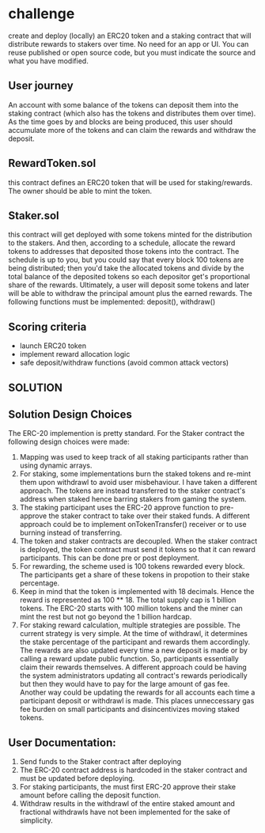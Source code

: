# challenge
create and deploy (locally) an ERC20 token and a staking contract that will distribute rewards to stakers over time. No need for an app or UI. You can reuse published or open source code, but you must indicate the source and what you have modified.

## User journey
An account with some balance of the tokens can deposit them into the staking contract (which also has the tokens and distributes them over time). As the time goes by and blocks are being produced, this user should accumulate more of the tokens and can claim the rewards and withdraw the deposit.

## RewardToken.sol
this contract defines an ERC20 token that will be used for staking/rewards. The owner should be able to mint the token.

## Staker.sol
this contract will get deployed with some tokens minted for the distribution to the stakers. And then, according to a schedule, allocate the reward tokens to addresses that deposited those tokens into the contract. The schedule is up to you, but you could say that every block 100 tokens are being distributed; then you'd take the allocated tokens and divide by the total balance of the deposited tokens so each depositor get's proportional share of the rewards. Ultimately, a user will deposit some tokens and later will be able to withdraw the principal amount plus the earned rewards. The following functions must be implemented: deposit(), withdraw()

## Scoring criteria
- launch ERC20 token
- implement reward allocation logic
- safe deposit/withdraw functions (avoid common attack vectors)


## SOLUTION


## Solution Design Choices
The ERC-20 implemention is pretty standard. For the Staker contract the following design choices were made:
1) Mapping was used to keep track of all staking participants rather than using dynamic arrays.
2) For staking, some implementations burn the staked tokens and re-mint them upon withdrawl to avoid user misbehaviour. I have taken a different approach. The tokens are instead transferred to the staker contract's address when staked hence barring stakers from gaming the system.
3) The staking participant uses the ERC-20 approve function to pre-approve the staker contract to take over their staked funds. A different approach could be to implement onTokenTransfer() receiver or to use burning instead of transferring.
4) The token and staker contracts are decoupled. When the staker contract is deployed, the token contract must send it tokens so that it can reward participants. This can be done pre or post deployment.
5) For rewarding, the scheme used is 100 tokens rewarded every block. The participants get a share of these tokens in propotion to their stake percentage.
6) Keep in mind that the token is implemented with 18 decimals. Hence the reward is represented as 100 ** 18. The total supply cap is 1 billion tokens. The ERC-20 starts with 100 million tokens and the miner can mint the rest but not go beyond the 1 billion hardcap.
7) For staking reward calculation, multiple strategies are possible. The current strategy is very simple. At the time of withdrawl, it determines the stake percentage of the participant and rewards them accordingly. The rewards are also updated every time a new deposit is made or by calling a reward update public function. So, participants essentially claim their rewards themselves. A different approach could be having the system administrators updating all contract's rewards periodically but then they would have to pay for the large amount of gas fee. Another way could be updating the rewards for all accounts each time a participant deposit or withdrawl is made. This places unneccessary gas fee burden on small participants and disincentivizes moving staked tokens.

## User Documentation:
1) Send funds to the Staker contract after deploying
2) The ERC-20 contract address is hardcoded in the staker contract and must be updated before deploying. 
3) For staking participants, the must first ERC-20 approve their stake amount before calling the deposit function.
4) Withdraw results in the withdrawl of the entire staked amount and fractional withdrawls have not been implemented for the sake of simplicity. 
